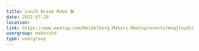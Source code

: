 ```yaml
---
title: Lunch Break Make 🛠️
date: 2022-07-28
location: 
link: https://www.meetup.com/Heidelberg-Makers-Meetup/events/mvqjtsydckblc/
usergroup: makershd
type: usergroup
---
```

